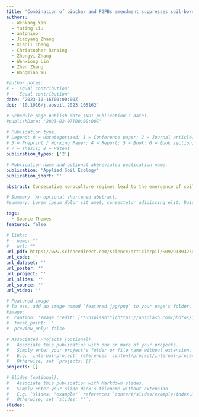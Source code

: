 ```yaml
---
title: 'Combination of biochar and PGPBs amendment suppresses soil-borne pathogens by modifying plant-associated microbiome'
authors:
  - Wenkang Yan
  - Yuting Liu
  - antonino
  - Jiaoyang Zhang
  - Xiaoli Cheng
  - Christopher Rensing
  - Zhongyi Zhang
  - Wenxiong Lin
  - Zhen Zhang
  - Hongmiao Wu

#author_notes:
# - 'Equal contribution'
# - 'Equal contribution'
date: '2023-10-16T00:00:00Z'
doi: '10.1016/j.apsoil.2023.105162'

# Schedule page publish date (NOT publication's date).
#publishDate: '2023-02-07T00:00:00Z'

# Publication type.
# Legend: 0 = Uncategorized; 1 = Conference paper; 2 = Journal article;
# 3 = Preprint / Working Paper; 4 = Report; 5 = Book; 6 = Book section;
# 7 = Thesis; 8 = Patent
publication_types: ['2']

# Publication name and optional abbreviated publication name.
publication: 'Applied Soil Ecology'
publication_short: ''

abstract: Consecutive monoculture regimes lead to the emergence of soil-borne diseases, which in turn impair plant growth and soil health, and restrict sustainable agricultural production. Biochar and plant growth-promoting bacteria (PGPBs) amendment in soil is considered a potential strategy for reducing soil-borne diseases. However, the combined effects of biochar and PGPBs on plant microbiomes and the subsequent consequences on plant performance remain largely unexplored. Here, we investigated the mechanisms on how biochar and biochar combined with a Bacillus synthetic community (SynCom) alleviated replant disease in Radix pseudostellariae by modulating rhizosphere soil protistan and plant microbial communities based on lab and field experiment. First, we found that biochar with Bacillus SynCom treatment increased the abundance of beneficial Bacillus spp. and Pseudomonas spp. after exposure to Fusarium oxysporum. Field experiments showed that biochar alone and combined with Bacillus SynCom improved the physiological traits and main components of Radix pseudostellariae. Besides, we found both two treatments increased Bacillus abundances in the root and soil, and significantly decreased Fusarium oxysporum density in the three compartments. Last, we validated that the combined treatment significantly decreased the relative abundance of pathogenic Ralstonia, promoted the abundance of Bacillus in the root and Paenibacillus in the leaf, and increased the abundance of the predatory protists Cercomonas and Paracercomonas in the soil. In addition, the combined amendment significantly increased the relative abundance of parasitic protists and decreased the plant pathogens. Meanwhile, the abundance of soil parasitic protists exhibited a significantly negative relationship with F. oxysporum density, and positive relationship with Bacillus density. Especially, soil pH and NO3−-N had a significantly indirect and positive effect on the parasitic protists and biomass by influencing bacterial richness of R. pseudostellariae leaf and root. Overall, our results revealed that amendment with combined biochar and Bacillus SynCom efficiently improved soil-borne disease suppression and plant physiological parameters by remodeling the plant and rhizosphere microbiome. This study provides a practical basis for more sustainable agriculture by promoting plant health through the modulation of plant and soil microbiomes.

# Summary. An optional shortened abstract.
#summary: Lorem ipsum dolor sit amet, consectetur adipiscing elit. Duis posuere tellus ac convallis placerat. Proin tincidunt magna sed ex sollicitudin condimentum.

tags:
  - Source Themes
featured: false

# links:
# - name: ""
#   url: ""
url_pdf: https://www.sciencedirect.com/science/article/pii/S0929139323003608
url_code: ''
url_dataset: ''
url_poster: ''
url_project: ''
url_slides: ''
url_source: ''
url_video: ''

# Featured image
# To use, add an image named `featured.jpg/png` to your page's folder.
#image:
#  caption: 'Image credit: [**Unsplash**](https://unsplash.com/photos/jdD8gXaTZsc)'
#  focal_point: ''
#  preview_only: false

# Associated Projects (optional).
#   Associate this publication with one or more of your projects.
#   Simply enter your project's folder or file name without extension.
#   E.g. `internal-project` references `content/project/internal-project/index.md`.
#   Otherwise, set `projects: []`.
projects: []

# Slides (optional).
#   Associate this publication with Markdown slides.
#   Simply enter your slide deck's filename without extension.
#   E.g. `slides: "example"` references `content/slides/example/index.md`.
#   Otherwise, set `slides: ""`.
slides:
---
```


